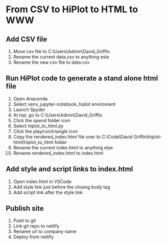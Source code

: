 # From CSV to HiPlot to HTML to WWW

## Add CSV file

1. Move csv file to C:\Users\Admin\David_Griffin
2. Rename the current data.csv to anything esle
3. Rename the new csv file to data.csv

## Run HiPlot code to generate a stand alone html file

1. Open Anaconda
2. Select venv_jupyter-notebook_hiplot enviroment
3. Launch Spyder
4. At top: go to C:\Users\Admin\David_Griffin
5. Click the opend folder icon
6. Select hiplot_to_html.py
7. Click the play/run/triangle icon
8. Copy the rendered_index.html file over to C:\Code\David Griffin\hiplot-html\hiplot_to_html folder
9. Rename the current index.html to anything else
10. Rename rendered_index.html to index.html

## Add style and script links to index.html

1. Open index.html in VSCode
2. Add style link just before the closing body tag
3. Add script link after the style link

## Publish site

1. Push to git
2. Link git repo to netlify
3. Rename url to company name
4. Deploy from netlify
